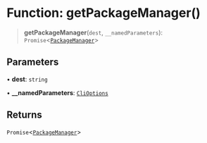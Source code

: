 # Function: getPackageManager()

> **getPackageManager**(`dest`, `__namedParameters`): `Promise`\<[`PackageManager`](../type-aliases/PackageManager.md)\>

## Parameters

• **dest**: `string`

• **\_\_namedParameters**: [`CliOptions`](../interfaces/CliOptions.md)

## Returns

`Promise`\<[`PackageManager`](../type-aliases/PackageManager.md)\>

